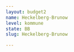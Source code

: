 ```yaml
---
layout: budget2
name: Heckelberg-Brunow
level: kommune
state: BB
slug: Heckelberg-Brunow

---
```



